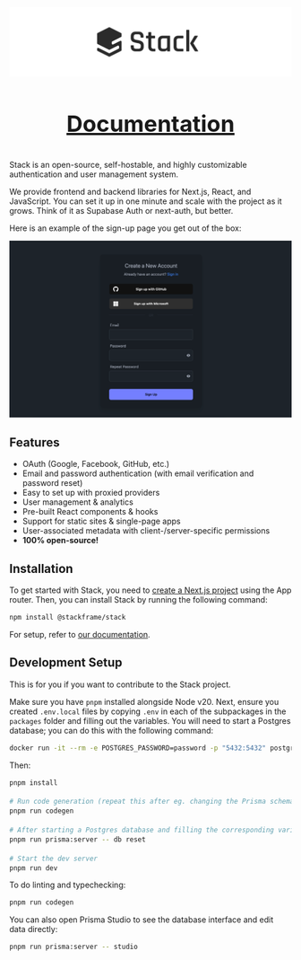 ![Stack Logo](/assets/logo.png)

<h3 align="center" style="font-size: 40px">
    <a href="https://weblit-docs.vercel.app/docs/getting-started/setup">Documentation</a>
    <!-- | <a href="#">Demo</a> -->
</h4>

Stack is an open-source, self-hostable, and highly customizable authentication and user management system.

We provide frontend and backend libraries for Next.js, React, and JavaScript. You can set it up in one minute and scale with the project as it grows. Think of it as Supabase Auth or next-auth, but better.

Here is an example of the sign-up page you get out of the box:

![Stack Sign Up Page](/assets/signup-page.png)

## Features

- OAuth (Google, Facebook, GitHub, etc.)
- Email and password authentication (with email verification and password reset)
- Easy to set up with proxied providers
- User management & analytics
- Pre-built React components & hooks
- Support for static sites & single-page apps
- User-associated metadata with client-/server-specific permissions
- **100% open-source!**

## Installation

To get started with Stack, you need to [create a Next.js project](https://nextjs.org/docs/getting-started/installation) using the App router. Then, you can install Stack by running the following command:

```bash
npm install @stackframe/stack
```

For setup, refer to [our documentation](https://docs.stackframe.co).

## Development Setup

This is for you if you want to contribute to the Stack project.

Make sure you have `pnpm` installed alongside Node v20. Next, ensure you created `.env.local` files by copying `.env` in each of the subpackages in the `packages` folder and filling out the variables. You will need to start a Postgres database; you can do this with the following command:

```sh
docker run -it --rm -e POSTGRES_PASSWORD=password -p "5432:5432" postgres
```

Then:

```sh
pnpm install

# Run code generation (repeat this after eg. changing the Prisma schema)
pnpm run codegen

# After starting a Postgres database and filling the corresponding variables in .env.local, push the schema to the database:
pnpm run prisma:server -- db reset

# Start the dev server
pnpm run dev
```

To do linting and typechecking:

```sh
pnpm run codegen
```

You can also open Prisma Studio to see the database interface and edit data directly:

```sh
pnpm run prisma:server -- studio
```

